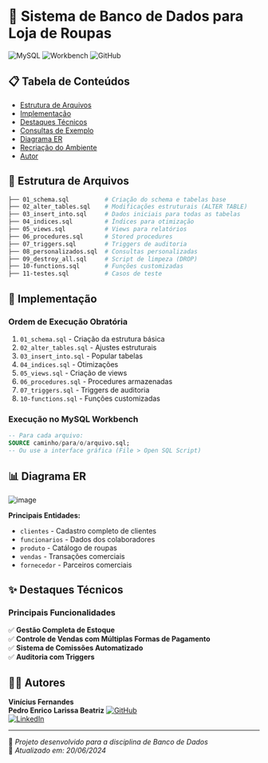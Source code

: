 # 🏬 Sistema de Banco de Dados para Loja de Roupas

![MySQL](https://img.shields.io/badge/MySQL-8.0+-005C84?logo=mysql&logoColor=white)
![Workbench](https://img.shields.io/badge/MySQL%20Workbench-8.0+-4479A1)
![GitHub](https://img.shields.io/badge/GitHub-Repository-181717?logo=github)

## 📋 Tabela de Conteúdos
- [Estrutura de Arquivos](#-estrutura-de-arquivos)
- [Implementação](#-implementação)
- [Destaques Técnicos](#-destaques-técnicos)
- [Consultas de Exemplo](#-consultas-de-exemplo)
- [Diagrama ER](#-diagrama-er)
- [Recriação do Ambiente](#-recriação-do-ambiente)
- [Autor](#-autor)

## 📂 Estrutura de Arquivos

```bash
├── 01_schema.sql          # Criação do schema e tabelas base
├── 02_alter_tables.sql    # Modificações estruturais (ALTER TABLE)
├── 03_insert_into.sql     # Dados iniciais para todas as tabelas
├── 04_indices.sql         # Índices para otimização
├── 05_views.sql           # Views para relatórios
├── 06_procedures.sql      # Stored procedures
├── 07_triggers.sql        # Triggers de auditoria
├── 08_personalizados.sql  # Consultas personalizadas
├── 09_destroy_all.sql     # Script de limpeza (DROP)
├── 10-functions.sql       # Funções customizadas
├── 11-testes.sql          # Casos de teste
```

## 🚀 Implementação

### Ordem de Execução Obratória
1. `01_schema.sql` - Criação da estrutura básica
2. `02_alter_tables.sql` - Ajustes estruturais
3. `03_insert_into.sql` - Popular tabelas
4. `04_indices.sql` - Otimizações
5. `05_views.sql` - Criação de views
6. `06_procedures.sql` - Procedures armazenadas
7. `07_triggers.sql` - Triggers de auditoria
8. `10-functions.sql` - Funções customizadas

### Execução no MySQL Workbench
```sql
-- Para cada arquivo:
SOURCE caminho/para/o/arquivo.sql;
-- Ou use a interface gráfica (File > Open SQL Script)
```

## 📊 Diagrama ER

![image](https://github.com/user-attachments/assets/39bc67b9-3377-4f7f-aa16-fc7d82cb07b8)

**Principais Entidades:**
- `clientes` - Cadastro completo de clientes
- `funcionarios` - Dados dos colaboradores
- `produto` - Catálogo de roupas
- `vendas` - Transações comerciais
- `fornecedor` - Parceiros comerciais

## ✨ Destaques Técnicos

### Principais Funcionalidades
✅ **Gestão Completa de Estoque**  
✅ **Controle de Vendas com Múltiplas Formas de Pagamento**  
✅ **Sistema de Comissões Automatizado**  
✅ **Auditoria com Triggers**  

## 👨‍💻 Autores
**Vinícius Fernandes**  
**Pedro Enrico**
**Larissa Beatriz**
[![GitHub](https://img.shields.io/badge/GitHub-Profile-181717?logo=github)](https://github.com/Viniflr)  
[![LinkedIn](https://img.shields.io/badge/LinkedIn-Profile-0077B5?logo=linkedin)](https://www.linkedin.com/in/seu-perfil)

---

🔹 *Projeto desenvolvido para a disciplina de Banco de Dados*  
🔹 *Atualizado em: 20/06/2024*
